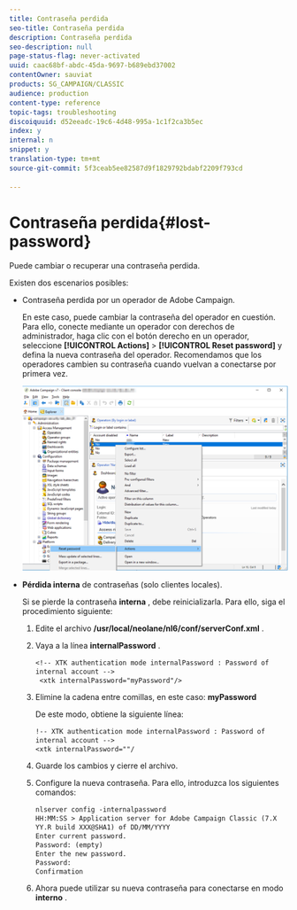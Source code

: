 ```yaml
---
title: Contraseña perdida
seo-title: Contraseña perdida
description: Contraseña perdida
seo-description: null
page-status-flag: never-activated
uuid: caac68bf-abdc-45da-9697-b689ebd37002
contentOwner: sauviat
products: SG_CAMPAIGN/CLASSIC
audience: production
content-type: reference
topic-tags: troubleshooting
discoiquuid: d52eeadc-19c6-4d48-995a-1c1f2ca3b5ec
index: y
internal: n
snippet: y
translation-type: tm+mt
source-git-commit: 5f3ceab5ee82587d9f1829792bdabf2209f793cd

---
```



# Contraseña perdida{#lost-password}

Puede cambiar o recuperar una contraseña perdida.

Existen dos escenarios posibles:

* Contraseña perdida por un operador de Adobe Campaign.

   En este caso, puede cambiar la contraseña del operador en cuestión. Para ello, conecte mediante un operador con derechos de administrador, haga clic con el botón derecho en un operador, seleccione **[!UICONTROL Actions]** > **[!UICONTROL Reset password]** y defina la nueva contraseña del operador. Recomendamos que los operadores cambien su contraseña cuando vuelvan a conectarse por primera vez.

   ![](assets/operator-passwd.png)

* **Pérdida interna** de contraseñas (solo clientes locales).

   Si se pierde la contraseña **interna** , debe reinicializarla. Para ello, siga el procedimiento siguiente:

   1. Edite el archivo **/usr/local/neolane/nl6/conf/serverConf.xml** .
   1. Vaya a la línea **internalPassword** .

      ```
      <!-- XTK authentication mode internalPassword : Password of internal account -->
       <xtk internalPassword="myPassword"/>
      ```

   1. Elimine la cadena entre comillas, en este caso: **myPassword**

      De este modo, obtiene la siguiente línea:

      ```
      !-- XTK authentication mode internalPassword : Password of internal account -->
      <xtk internalPassword=""/
      ```

   1. Guarde los cambios y cierre el archivo.
   1. Configure la nueva contraseña. Para ello, introduzca los siguientes comandos:

      ```
      nlserver config -internalpassword
      HH:MM:SS > Application server for Adobe Campaign Classic (7.X YY.R build XXX@SHA1) of DD/MM/YYYY
      Enter current password.
      Password: (empty)
      Enter the new password.
      Password: 
      Confirmation 
      ```

   1. Ahora puede utilizar su nueva contraseña para conectarse en modo **interno** .

